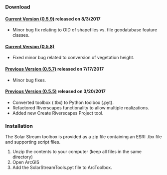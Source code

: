 ### Download

#### [Current Version (0.5.9)](https://github.com/SouthForkResearch/solar_stream/archive/master.zip) released on 8/3/2017
  * Minor bug fix relating to OID of shapefiles vs. file geodatabase feature classes.

#### [Current Version (0.5.8)](#)
  * Fixed minor bug related to conversion of vegetation height.

#### [Previous Version (0.5.7)](#) released on 7/17/2017
  * Minor bug fixes.

#### [Previous Version (0.5.5)](#) released on 3/20/2017
  * Converted toolbox (.tbx) to Python toolbox (.pyt).
  * Refactored Riverscapes functionality to allow multiple realizations.
  * Added new Create Riverscapes Project tool.

### Installation

The Solar Stream toolbox is provided as a zip file containing an ESRI .tbx file and supporting script files.

1. Unzip the contents to your computer (keep all files in the same directory)
2. Open ArcGIS
3. Add the SolarStreamTools.pyt file to ArcToolbox.